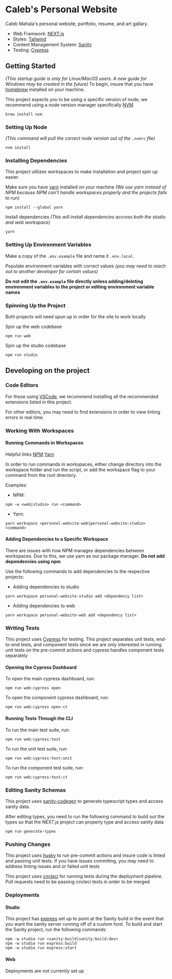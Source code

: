 # Caleb's Personal Website

Caleb Mahala's personal website, portfolio, resume, and art gallary.

* Web Framwork: [NEXT.js](https://nextjs.org/)
* Styles: [Tailwind](https://tailwindcss.com/)
* Content Management System: [Sanity](https://www.sanity.io/)
* Testing: [Cypress](https://www.cypress.io/)

## Getting Started

_(This startup guide is only for Linux/MacOS users. A new guide for Windows may be created in the future)_
To begin, insure that you have [homebrew](https://brew.sh/) installed on your machine.

This project expects you to be using a specific version of node, we recommend using a node version manager specifically [NVM](https://github.com/nvm-sh/nvm)

```shell
brew install nvm
```

### Setting Up Node

_(This command will pull the correct node version out of the `.nvmrc` file)_

```shell
nvm install
```

### Installing Dependencies

This project utilizes workspaces to make installation and project spin up easier.

Make sure you have [yarn](https://yarnpkg.com/) installed on your machine
_(We use yarn instead of NPM because NPM can't handle workspaces properly and the projects fails to run)_

```shell
npm install --global yarn
```

Install dependencies
_(This will install dependencies accross both the studio and web workspace)_

```shell
yarn
```

### Setting Up Environment Variables

Make a copy of the `.env.example` file and name it `.env.local`.

Populate environment variables with correct values _(you may need to reach out to another developer for certain values)_

**Do not edit the `.env.example` file directly unless adding/deleting environment variables to the project or editing environment variable names**

### Spinning Up the Project

Both projects will need spun up in order for the site to work locally

Spin up the web codebase

```shell
npm run web
```

Spin up the studio codebase

```shell
npm run studio
```

## Developing on the project

### Code Editors

For those using [VSCode](https://code.visualstudio.com/), we recommend installing all the recommended extensions listed in this project.

For other editors, you may need to find extensions in order to view linting errors in real time.

### Working With Workspaces

#### Running Commands in Workspaces

Helpful links [NPM](https://docs.npmjs.com/cli/v8/using-npm/workspaces) [Yarn](https://classic.yarnpkg.com/lang/en/docs/workspaces/)

In order to run commands in workspaces, either change directory into the workspace folder and run the script, or add the workspace flag to your command from the root directory.

Examples:

* NPM:

```shell
npm -w <web|studio> run <command>
```

* Yarn:

```shell
yarn workspace <personal-website-web|personal-website-studio> <command>
```

#### Adding Dependencies to a Specific Workspace

There are issues with how NPM manages dependencies between workspaces. Due to this, we use yarn as our package manager. **Do not add dependencies using npm**

Use the following commands to add dependencies to the respective projects:

* Adding dependencies to studio

```shell
yarn workspace personal-website-studio add <dependency list>
```

* Adding dependencies to web

```shell
yarn workspace personal-website-web add <dependency list>
```

### Writing Tests

This project uses [Cypress](https://www.cypress.io/) for testing. This project separates unit tests, end-to-end tests, and component tests since we are only interested in running unit tests on the pre-commit actions and cypress handles component tests separately

#### Opening the Cypress Dashboard

To open the main cypress dashboard, run:

```shell
npm run web:cypress open
```

To open the component cypress dashboard, run:

```shell
npm run web:cypress open-ct
```

#### Running Tests Through the CLI

To run the main test suite, run:

```shell
npm run web:cypress:test
```

To run the unit test suite, run:

```shell
npm run web:cypress:test:unit
```

To run the component test suite, run:

```shell
npm run web:cypress:test:ct
```

### Editing Sanity Schemas

This project uses [sanity-codegen](https://www.sanity.io/plugins/sanity-codegen) to generate typescript types and access sanity data.

After editing types, you need to run the following command to build out the types so that the NEXT.js project can properly type and access sanity data

```shell
npm run generate-types
```

### Pushing Changes

This project uses [husky](https://typicode.github.io/husky/#/) to run pre-commit actions and insure code is linted and passing unit tests. If you have issues commiting, you may need to address linting issues and or failed unit tests

This project uses [circleci](https://circleci.com/) for running tests during the deployment pipeline. Pull requests need to be passing circleci tests in order to be merged

### Deployments

#### Studio

This project has [express](https://expressjs.com/) set up to point at the Sanity build in the event that you want the sanity server running off of a custom host. To build and start the Sanity project, run the following commands:

```shell
npm -w studio run <sanity:build|sanity:build:dev>
npm -w studio run express:build
npm -w studio run express:start
```

#### Web

Deployments are not currently set up
